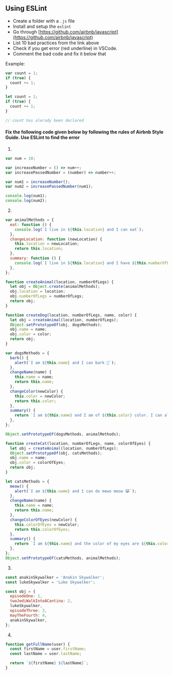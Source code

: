 ## Using ESLint

- Create a folder with a `.js` file
- Install and setup the `eslint`
- Go through [https://github.com/airbnb/javascript](https://github.com/airbnb/javascript)
- List 10 bad practices from the link above
- Check if you get error (red underline) in VSCode.
- Comment the bad code and fix it below that

Example:

```js
var count = 1;
if (true) {
  count += 1;
}

let count = 1;
if (true) {
  count += 1;
}

// count has alerady been declared
```

#### Fix the following code given below by following the rules of Airbnb Style Guide. Use ESLint to find the error

1.

```js
var num = 10;

var increaseNumber = () => num++;
var increasePassedNumber = (number) => number++;

var num1 = increaseNumber();
var num2 = increasePassedNumber(num1);

console.log(num1);
console.log(num2);
```

2.

```js
var animalMethods = {
  eat: function () {
    console.log(`I live in ${this.location} and I can eat`);
  },
  changeLocation: function (newLocation) {
    this.location = newLocation;
    return this.location;
  },
  summary: function () {
    console.log(`I live in ${this.location} and I have ${this.numberOfLegs}`);
  },
};

function createAnimal(location, numberOfLegs) {
  let obj = Object.create(animalMethods);
  obj.location = location;
  obj.numberOfLegs = numberOfLegs;
  return obj;
}

function createDog(location, numberOfLegs, name, color) {
  let obj = createAnimal(location, numberOfLegs);
  Object.setPrototypeOf(obj, dogsMethods);
  obj.name = name;
  obj.color = color;
  return obj;
}

var dogsMethods = {
  bark() {
    alert(`I am ${this.name} and I can bark 🐶`);
  },
  changeName(name) {
    this.name = name;
    return this.name;
  },
  changeColor(newColor) {
    this.color = newColor;
    return this.color;
  },
  summary() {
    return `I am ${this.name} and I am of ${this.color} color. I can also bark`;
  },
};

Object.setPrototypeOf(dogsMethods, animalMethods);

function createCat(location, numberOfLegs, name, colorOfEyes) {
  let obj = createAnimal(location, numberOfLegs);
  Object.setPrototypeOf(obj, catsMethods);
  obj.name = name;
  obj.color = colorOfEyes;
  return obj;
}

let catsMethods = {
  meow() {
    alert(`I am ${this.name} and I can do mewo meow 😹`);
  },
  changeName(name) {
    this.name = name;
    return this.name;
  },
  changeColorOfEyes(newColor) {
    this.colorOfEyes = newColor;
    return this.colorOfEyes;
  },
  summary() {
    return `I am ${this.name} and the color of my eyes are ${this.colorOfEyes}. I can also do meow meow`;
  },
};
Object.setPrototypeOf(catsMethods, animalMethods);
```

3.

```js
const anakinSkywalker = 'Anakin Skywalker';
const lukeSkywalker = 'Luke Skywalker';

const obj = {
  episodeOne: 1,
  twoJediWalkIntoACantina: 2,
  lukeSkywalker,
  episodeThree: 3,
  mayTheFourth: 4,
  anakinSkywalker,
};
```

4.

```js
function getFullName(user) {
  const firstName = user.firstName;
  const lastName = user.lastName;

  return `${firstName} ${lastName}`;
}
```
